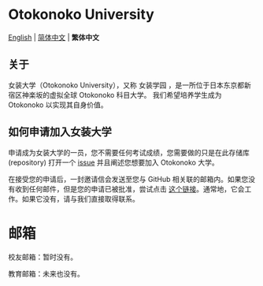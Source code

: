 # Otokonoko University

[English](README.md) | [简体中文](README-chs.md) | **繁体中文**

## 关于

女装大学（Otokonoko University），又称 女装学园 ，是一所位于日本东京都新宿区神楽坂的虚拟全球 Otokonoko 科目大学。
我们希望培养学生成为 Otokonoko 以实现其自身价值。

## 如何申请加入女装大学

申请成为女装大学的一员，您不需要任何考试成绩，您需要做的只是在此存储库 (repository) 打开一个 [issue](issues) 并且阐述您想要加入 Otokonoko 大学。

在接受您的申请后，一封邀请信会发送至您与 GitHub 相关联的邮箱内。如果您没有收到任何邮件，但是您的申请已被批准，尝试点击 [这个链接](https://github.com/orgs/OtokonokoUniversity/invitation?via_email=1)。通常地，它会工作。如果它没有，请与我们直接取得联系。

# 邮箱

校友邮箱：暂时没有。

教育邮箱：未来也没有。
